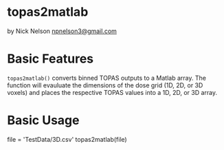 # topas2matlab
by Nick Nelson <npnelson3@gmail.com>

# Basic Features
`topas2matlab()` converts binned TOPAS outputs to a Matlab array. The function will evauluate the dimensions of the dose grid (1D, 2D, or 3D voxels) and places the respective TOPAS values into a 1D, 2D, or 3D array.

# Basic Usage
file = 'TestData/3D.csv'
topas2matlab(file)
